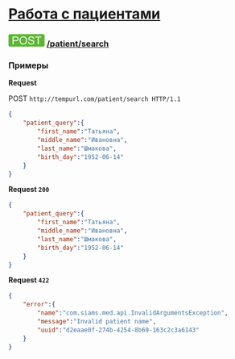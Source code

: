 [Работа с пациентами](../../index.md)
=====================================

### ![POST](../../../../img/post.png) [/patient/search](../../search/index.md)

### Примеры

**Request**

POST `http://tempurl.com/patient/search HTTP/1.1`
```json
{
    "patient_query":{
        "first_name":"Татьяна",
        "middle_name":"Ивановна",
        "last_name":"Шмакова",
        "birth_day":"1952-06-14"
    }
}
```

**Request `200`**
```json
{
    "patient_query":{
        "first_name":"Татьяна",
        "middle_name":"Ивановна",
        "last_name":"Шмакова",
        "birth_day":"1952-06-14"
    }
}
```

**Request `422`**
```json
{
    "error":{
        "name":"com.siams.med.api.InvalidArgumentsException",
        "message":"Invalid patient name",
        "uuid":"d2eaae0f-274b-4254-8b69-163c2c3a6143"
    }
}
```